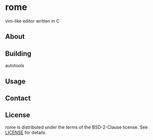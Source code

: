 # rome
vim-like editor written in C

## About

## Building
autotools

## Usage

## Contact

## License
rome is distributed under the terms of the BSD-2-Clause license.
See [LICENSE](./LICENSE) for details.
